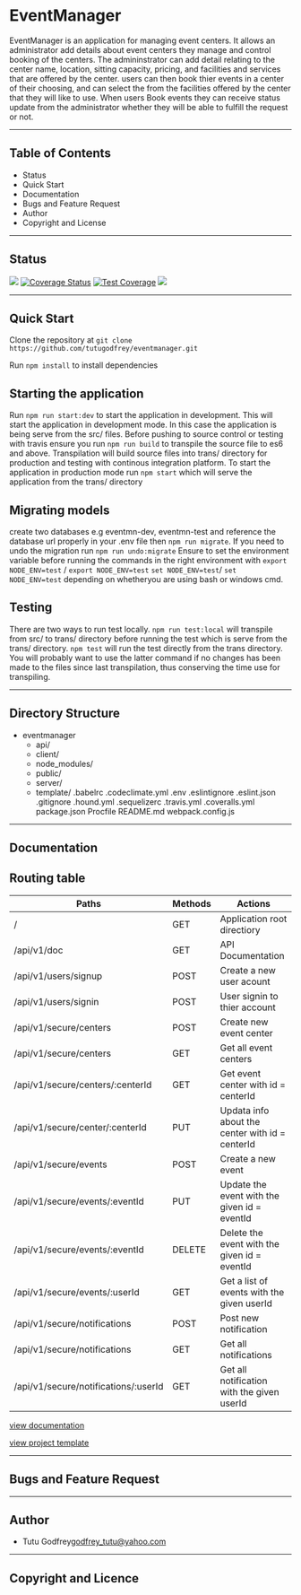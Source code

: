 
# EventManager

EventManager is an application for managing event centers. It allows an administrator add details about event centers they manage and control booking
of the centers. The admininstrator can add detail relating to the center name, location, sitting capacity, pricing, and facilities and services that are offered by the center. users can then book thier events in a center of their choosing, and can select the from the facilities offered by the center that they will like to use. When users Book events they can receive status update from the administrator whether they will be able to fulfill the request or not.

---

## Table of Contents

* Status
* Quick Start
* Documentation
* Bugs and Feature Request
* Author
* Copyright and License

---

## Status

![](https://www.travis-ci.org/tutugodfrey/EventManager.svg?branch=feature%2Fnotifications)
[![Coverage Status](https://coveralls.io/repos/github/tutugodfrey/EventManager/badge.svg)](https://coveralls.io/github/tutugodfrey/EventManager)
[![Test Coverage](https://api.codeclimate.com/v1/badges/82a0d53b05a153bb40e2/test_coverage)](https://codeclimate.com/github/tutugodfrey/EventManager/test_coverage)
<a href="https://codeclimate.com/github/tutugodfrey/EventManager/maintainability"><img src="https://api.codeclimate.com/v1/badges/82a0d53b05a153bb40e2/maintainability" /></a>

---

## Quick Start

Clone the repository at `git clone https://github.com/tutugodfrey/eventmanager.git`

Run `npm install` to install dependencies

Starting the application
---
Run `npm run start:dev` to start the application in development. This will start the application in development mode.
In this case the application is being serve from the src/ files. Before pushing to source control or testing with travis ensure you 
run `npm run build` to transpile the source file to es6 and above. Transpilation will build source files into trans/ directory for production and testing with continous integration platform.
To start the application in production mode run `npm start` which will serve the application from the trans/ directory

Migrating models
---
create two databases e.g eventmn-dev, eventmn-test and reference the database url properly in your .env file then
`npm run migrate`. If you need to undo the migration run `npm run undo:migrate` Ensure to set the environment variable before running the commands in the right environment with `export NODE_ENV=test` / `export NODE_ENV=test` `set NODE_ENV=test`/ `set NODE_ENV=test` depending on whetheryou are using bash or windows cmd.

Testing
---
There are two ways to run test locally. `npm run test:local` will transpile from src/ to trans/ directory before running the test which is serve from the trans/ directory. `npm test` will run the test directly from the trans directory. You will probably want to use the latter command if no changes has been made to the files since last transpilation, thus conserving the time use for transpiling.

---

## Directory Structure

* eventmanager
  * api/
  * client/
  * node_modules/
  * public/
  * server/
  * template/
  .babelrc
  .codeclimate.yml
  .env
  .eslintignore
  .eslint.json
  .gitignore
  .hound.yml
  .sequelizerc
  .travis.yml
  .coveralls.yml
  package.json
  Procfile
  README.md
  webpack.config.js

---

## Documentation

Routing table
---

|                    Paths                     |          Methods          |                                     Actions                              |
| -------------------------------------------- | ------------------------- | ------------------------------------------------------------------------ |
| /                                            |  GET                      |  Application root directiory                                             |
| /api/v1/doc                                  |  GET                      |  API Documentation                                                       |
| /api/v1/users/signup                         |  POST                     |  Create a new user acount                                                |
| /api/v1/users/signin                         |  POST                     |  User signin to thier account                                            |
| /api/v1/secure/centers                       |  POST                     |  Create new event center                                                 |
| /api/v1/secure/centers                       |  GET                      |  Get all event centers                                                   |
| /api/v1/secure/centers/:centerId             |  GET                      |  Get event center with id = centerId                                     |
| /api/v1/secure/center/:centerId              |  PUT                      |  Updata info about the center with id = centerId                         |
| /api/v1/secure/events                        |  POST                     |  Create a new event                                                      |
| /api/v1/secure/events/:eventId               |  PUT                      |  Update the event with the given id = eventId                            |
| /api/v1/secure/events/:eventId               |  DELETE                   |  Delete the event with the given id = eventId                            |
| /api/v1/secure/events/:userId                |  GET                      |  Get a list of events with the given userId                              |
| /api/v1/secure/notifications                 |  POST                     |  Post new notification                                                   |
| /api/v1/secure/notifications                 |  GET                      |  Get all notifications                                                   |
| /api/v1/secure/notifications/:userId         |  GET                      |  Get all notification with the given userId                              |

[view documentation](https://eventmn.herokuapp.com/api/v1/docs)

[view project template](https://github.io/tutugodfrey/eventmanager)

---

## Bugs and Feature Request

---

## Author

- Tutu Godfrey<godfrey_tutu@yahoo.com>

---

## Copyright and Licence

